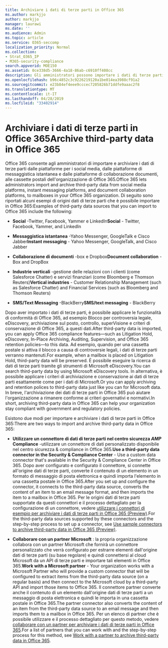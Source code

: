 ```yaml
---
title: Archiviare i dati di terze parti in Office 365
ms.author: markjjo
author: markjjo
manager: laurawi
ms.date: ''
ms.audience: Admin
ms.topic: article
ms.service: O365-seccomp
localization_priority: Normal
ms.collection:
- Strat_O365_IP
- M365-security-compliance
search.appverid: MOE150
ms.assetid: 0ce338d5-3666-4a18-86ab-c6910ff408cc
description: Gli amministratori possono importare i dati di terze parti dalle piattaforme di social media, dalle piattaforme di messaggistica istantanea e dalle piattaforme di collaborazione documenti alle cassette postali nell'organizzazione di Office 365. In questo modo è possibile archiviare i dati da Facebook, Twitter e altre origini dati di terze parti in Office 365. È quindi possibile utilizzare e applicare le funzionalità di conformità di Office 365 (ad esempio, blocco legale, eDiscovery, archiviazione sul posto e criteri di conservazione) per i dati di terze parti.
ms.openlocfilehash: b96c4852c3c9226219120a1be014ea3988cf91a2
ms.sourcegitcommit: e23b84ef4eee9cccec7205826b71ddfe9aaac2f8
ms.translationtype: MT
ms.contentlocale: it-IT
ms.lasthandoff: 04/28/2019
ms.locfileid: "33402914"
---
```

# <a name="archive-third-party-data-in-office-365"></a><span data-ttu-id="7f696-105">Archiviare i dati di terze parti in Office 365</span><span class="sxs-lookup"><span data-stu-id="7f696-105">Archive third-party data in Office 365</span></span>

<span data-ttu-id="7f696-106">Office 365 consente agli amministratori di importare e archiviare i dati di terze parti dalle piattaforme per i social media, dalle piattaforme di messaggistica istantanea e dalle piattaforme di collaborazione documenti, alle cassette postali dell'organizzazione di Office 365.</span><span class="sxs-lookup"><span data-stu-id="7f696-106">Office 365 lets administrators import and archive third-party data from social media platforms, instant messaging platforms, and document collaboration platforms, to mailboxes in your Office 365 organization.</span></span> <span data-ttu-id="7f696-107">Di seguito sono riportati alcuni esempi di origini dati di terze parti che è possibile importare in Office 365:</span><span class="sxs-lookup"><span data-stu-id="7f696-107">Examples of third-party data sources that you can import to Office 365 include the following:</span></span> 
  
- <span data-ttu-id="7f696-108">**Social** -Twitter, Facebook, Yammer e LinkedIn</span><span class="sxs-lookup"><span data-stu-id="7f696-108">**Social** - Twitter, Facebook, Yammer, and LinkedIn</span></span> 
    
- <span data-ttu-id="7f696-109">**Messaggistica istantanea** -Yahoo Messenger, GoogleTalk e Cisco Jabber</span><span class="sxs-lookup"><span data-stu-id="7f696-109">**Instant messaging** - Yahoo Messenger, GoogleTalk, and Cisco Jabber</span></span> 
    
- <span data-ttu-id="7f696-110">**Collaborazione di documenti** -box e Dropbox</span><span class="sxs-lookup"><span data-stu-id="7f696-110">**Document collaboration** - Box and DropBox</span></span> 
    
- <span data-ttu-id="7f696-111">**Industrie verticali** -gestione delle relazioni con i clienti (come Salesforce Chatter) e servizi finanziari (come Bloomberg e Thomson Reuters)</span><span class="sxs-lookup"><span data-stu-id="7f696-111">**Vertical industries** - Customer Relationship Management (such as Salesforce Chatter) and Financial Services (such as Bloomberg and Thomson Reuters)</span></span> 
    
- <span data-ttu-id="7f696-112">**SMS/Text Messaging** -BlackBerry</span><span class="sxs-lookup"><span data-stu-id="7f696-112">**SMS/text messaging** - BlackBerry</span></span> 
    
<span data-ttu-id="7f696-113">Dopo aver importato i dati di terze parti, è possibile applicare le funzionalità di conformità di Office 365, ad esempio Blocco per controversia legale, eDiscovery, archiviazione sul posto, controllo, superVisione e criteri di conservazione di Office 365, a questi dati.</span><span class="sxs-lookup"><span data-stu-id="7f696-113">After third-party data is imported, you can apply Office 365 compliance features—such as Litigation Hold, eDiscovery, In-Place Archiving, Auditing, Supervision, and Office 365 retention policies—to this data.</span></span> <span data-ttu-id="7f696-114">Ad esempio, quando per una cassetta postale si attiva il blocco a causa di controversie legali, i dati di terze parti verranno mantenuti.</span><span class="sxs-lookup"><span data-stu-id="7f696-114">For example, when a mailbox is placed on Litigation Hold, third-party data will be preserved.</span></span> <span data-ttu-id="7f696-115">È possibile eseguire la ricerca di dati di terze parti tramite gli strumenti di Microsoft eDiscovery.</span><span class="sxs-lookup"><span data-stu-id="7f696-115">You can search third-party data by using Microsoft eDiscovery tools.</span></span> <span data-ttu-id="7f696-116">In alternativa, è possibile applicare i criteri di archiviazione e conservazione ai dati di terze parti esattamente come per i dati di Microsoft.</span><span class="sxs-lookup"><span data-stu-id="7f696-116">Or you can apply archiving and retention polices to third-party data just like you can for Microsoft data.</span></span> <span data-ttu-id="7f696-117">In breve, l'archiviazione dei dati di terze parti in Office 365 può aiutare l'organizzazione a rimanere conforme ai criteri governativi e normativi.</span><span class="sxs-lookup"><span data-stu-id="7f696-117">In short, archiving third-party data in Office 365 can help your organization stay compliant with government and regulatory policies.</span></span>

<span data-ttu-id="7f696-118">Esistono due modi per importare e archiviare i dati di terze parti in Office 365:</span><span class="sxs-lookup"><span data-stu-id="7f696-118">There are two ways to import and archive third-party data in Office 365:</span></span>

- <span data-ttu-id="7f696-119">**Utilizzare un connettore di dati di terze parti nel centro sicurezza _AMP_ Compliance** -utilizzare un connettore di dati personalizzato disponibile nel centro sicurezza & compliance in Office 365.</span><span class="sxs-lookup"><span data-stu-id="7f696-119">**Use a third-party data connector in the Security & Compliance Center** - Use a custom data connector that's available in the Security & Compliance Center in Office 365.</span></span> <span data-ttu-id="7f696-120">Dopo aver configurato e configurato il connettore, si connette all'origine dati di terze parti, converte il contenuto di un elemento in un formato di messaggio di posta elettronica e quindi importa l'elemento in una cassetta postale in Office 365.</span><span class="sxs-lookup"><span data-stu-id="7f696-120">After you set up and configure the connector, it connects to the third-party data source, converts the content of an item to an email message format, and then imports the item to a mailbox in Office 365.</span></span> <span data-ttu-id="7f696-121">Per le origini dati di terze parti supportate da questi connettori e il processo dettagliato per la configurazione di un connettore, vedere [utilizzare i connettori di esempio per archiviare i dati di terze parti in Office 365 (Preview)](archive-third-party-data-with-sample-connector.md).</span><span class="sxs-lookup"><span data-stu-id="7f696-121">For the third-party data sources supported by these connectors and the step-by-step process to set up a connector, see [Use sample connectors to archive third-party data in Office 365 (Preview)](archive-third-party-data-with-sample-connector.md).</span></span>

- <span data-ttu-id="7f696-122">**Collaborare con un partner Microsoft** : la propria organizzazione collabora con un partner Microsoft che fornirà un connettore personalizzato che verrà configurato per estrarre elementi dall'origine dati di terze parti (su base regolare) e quindi connettersi al cloud Microsoft da un API di terze parti e importare tali elementi in Office 365.</span><span class="sxs-lookup"><span data-stu-id="7f696-122">**Work with a Microsoft partner** - Your organization works with a Microsoft Partner who will provide a custom connector that will be configured to extract items from the third-party data source (on a regular basis) and then connect to the Microsoft cloud by a third-party API and import those items to Office 365.</span></span> <span data-ttu-id="7f696-123">Il connettore partner converte anche il contenuto di un elemento dall'origine dati di terze parti a un messaggio di posta elettronica e quindi le importa in una cassetta postale in Office 365.</span><span class="sxs-lookup"><span data-stu-id="7f696-123">The partner connector also converts the content of an item from the third-party data source to an email message and then imports them to a mailbox in Office 365.</span></span> <span data-ttu-id="7f696-124">Per un elenco di partner che è possibile utilizzare e il processo dettagliato per questo metodo, vedere [collaborare con un partner per archiviare i dati di terze parti in Office 365](work-with-partner-to-archive-third-party-data.md).</span><span class="sxs-lookup"><span data-stu-id="7f696-124">For a list of partners that you can work with and the step-by-step process for this method, see [Work with a partner to archive third-party data in Office 365](work-with-partner-to-archive-third-party-data.md).</span></span>